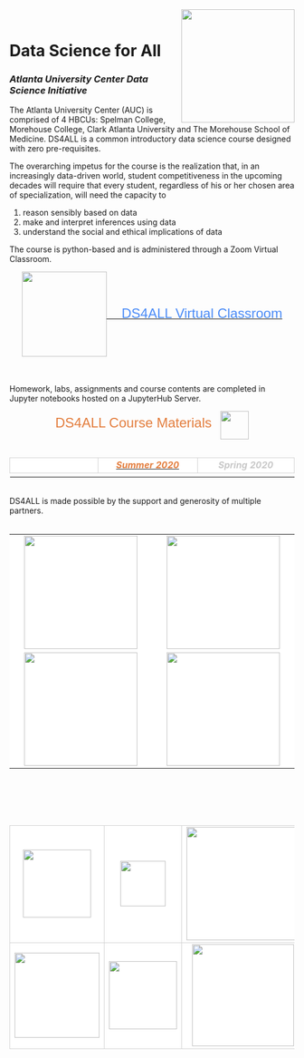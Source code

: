 <head>
  <link rel="shortcut icon" type="image/x-icon" href="images/favicon/favicon.ico">
</head>
<!-- ![DS4ALL Logo](/images/ds4all_logo_3100x1200.png) -->
<img src="images/ds4all_logo_3100x1200.png" width="200" align="right">
<br>


# Data Science for All
### *Atlanta University Center Data Science Initiative*

The Atlanta University Center (AUC) is comprised of 4 HBCUs: Spelman College, Morehouse College, Clark Atlanta University and The Morehouse School of Medicine.  DS4ALL is a common introductory data science course designed with zero pre-requisites.

The overarching impetus for the course is the realization that, in an increasingly data-driven world, student competitiveness in the upcoming decades will require that every student, regardless of his or her chosen area of specialization, will need the capacity to 

1. reason sensibly based on data
2. make and interpret inferences using data
3. understand the social and ethical implications of data

The course is python-based and is administered through a Zoom Virtual Classroom.

<div align="center" style="font-family:arial;">
    <!-- <a href="https://spelman.zoom.us/j/227593650"> -->
    <a href="https://spelman.zoom.us/j/94016778484"><font style="color:rgb(73, 138, 247);" size="5"><img src="images/ZoomLogo_220x50.png" width="150" align="center">&nbsp;&nbsp;&nbsp;&nbsp;DS4ALL Virtual Classroom</font></a>
</div>

<br><br>
Homework, labs, assignments and course contents are completed in Jupyter notebooks hosted on a JupyterHub Server.

<div align="center" style="font-family:arial;">
    <font style="color:rgb(227, 125, 61);" size="5">DS4ALL Course Materials</font>&nbsp;&nbsp;&nbsp;&nbsp;<img src="images/jupyter_logo_518x600.png" width="50" align="center">
<br><br>  
</div>

<div align="center">
<table style="border: 0px solid lightgrey;" align="center">
<!--  Template:  copy and paste for each new calendar year
    <tr style="background:white;" align="center">
        <td style="border: 1px solid lightgrey;"><a href="FaYYYY/course_materials"><font style="color:rgb(227, 125, 61);" size="3"><b><i></i></b></font></a></td>
        <td style="border: 1px solid lightgrey;"><a href="SuYYYY/course_materials"><font style="color:rgb(227, 125, 61);" size="3"><b><i></i></b></font></a></td>
        <td style="border: 1px solid lightgrey;"><a href="SpYYYY/course_materials"><font style="color:rgb(227, 125, 61);" size="3"><b><i>Spring YYYY</i></b></font></a></td>
    </tr>
-->
<!--  Uncomment for Spring 2021
    <tr style="background:white;" align="center">
        <td style="border: 1px solid lightgrey;"><a href="Fa2021/course_materials"><font style="color:rgb(227, 125, 61);" size="3"><b><i></i></b></font></a></td>
        <td style="border: 1px solid lightgrey;"><a href="Su2021/course_materials"><font style="color:rgb(227, 125, 61);" size="3"><b><i></i></b></font></a></td>
        <td style="border: 1px solid lightgrey;"><a href="Sp2021/course_materials"><font style="color:rgb(227, 125, 61);" size="3"><b><i>Spring 2021</i></b></font></a></td>
    </tr>
-->
    <tr style="background:white;" align="center">
        <td style="border: 1px solid lightgrey;"><ax href="Fa2020/course_materials"><font style="color:rgb(200, 200, 200);" size="3"><b><i></i></b></font></ax></td>
        <td style="border: 1px solid lightgrey;"><a href="Su2020/course_materials"><font style="color:rgb(227, 125, 61);" size="3"><b><i>Summer 2020</i></b></font></a></td>
        <td style="border: 1px solid lightgrey;"><font style="color:rgb(200, 200, 200);" size="3"><b><i>Spring 2020</i></b></font></td>
    </tr>
    <tr style="background:white;" align="center">
        <td style="width:200px;border: 0px solid lightgrey;"></td>
        <td style="width:200px;border: 0px solid lightgrey;"></td>
        <td style="width:200px;border: 0px solid lightgrey;"></td>
    </tr>
</table>
</div>




<br>
DS4ALL is made possible by the support and generosity of multiple partners.
<br><br>

<div align="center">
<table style="border: 0px solid white;" align="center">
    <tr style="background:white;" align="center">
        <td style="width:250px;"><img src="images/UnitedHealthGroup_logo_800x400.png" width="200" align="center"></td>
        <td style="width:250px;"><img src="images/microsoft_logo_1700x400.png" width="200" align="center"></td>
    </tr>
    <tr style="background:white;" align="center">
        <td style="width:250px;"><img src="images/google_logo_1180x400.png" width="200" align="center"></td>
        <td style="width:250px;"><img src="images/berkeley_logo_1280x400.png" width="200" align="center"></td>
    </tr>
</table>
</div>


<br><br><br><br>

<div align="center">
<table style="border: 0px solid white;" align="center">
    <tr style="background:white;" align="center">
        <td style="width:200px;border: 1px solid lightgrey;"><img src="images/clark_logo_530x400.png" width="120" align="center"></td>
        <td style="width:200px;border: 1px solid lightgrey;"><img src="images/aucc_logo_625x625.jpg" width="80" align="center"></td>
        <td style="width:200px;border: 1px solid lightgrey;"><img src="images/morehouse_logo_970x180.png" width="200" align="center"></td>
    </tr>
    <tr style="background:white;" align="center">
        <td style="width:200px;border: 1px solid lightgrey;"><img src="images/msm_logo_1374x300.png" width="150" align="center"></td>
        <td style="width:200px;border: 1px solid lightgrey;"><img src="images/aucc_dsi_logo_1280x817.png" width="120" align="center"></td>
        <td style="width:200px;border: 1px solid lightgrey;"><img src="images/spelman_logo_753x300.png" width="180" align="center"></td>
    </tr>
</table>
</div>
